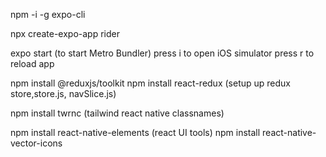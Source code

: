 <!-- install expo tools -->
npm -i -g expo-cli

<!-- create a project -->
npx create-expo-app rider 

<!-- install Xcode simulator -->
<!-- start the project server -->
expo start (to start Metro Bundler)
  press i to open iOS simulator
  press r to reload app 

<!-- install redux tools -->
npm install @reduxjs/toolkit
npm install react-redux (setup up redux store,store.js, navSlice.js)

<!-- using tailwind CSS  -->
npm install twrnc  (tailwind react native classnames)

<!-- UI tools -->
npm install react-native-elements (react UI tools)
npm install react-native-vector-icons